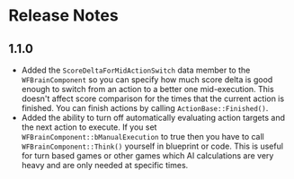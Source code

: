 # Release Notes


## 1.1.0

- Added the `ScoreDeltaForMidActionSwitch` data member to the `WFBrainComponent` so you can specify how much score delta is good enough to switch from an action to a better one mid-execution. This doesn't affect score comparison for the times that the current action is finished. You can finish actions by calling `ActionBase::Finished()`.
- Added the ability to turn off automatically evaluating action targets and the next action to execute. If you set `WFBrainComponent::bManualExecution` to true then you have to call `WFBrainComponent::Think()` yourself in blueprint or code. This is useful for turn based games or other games which AI calculations are very heavy and are only needed at specific times.